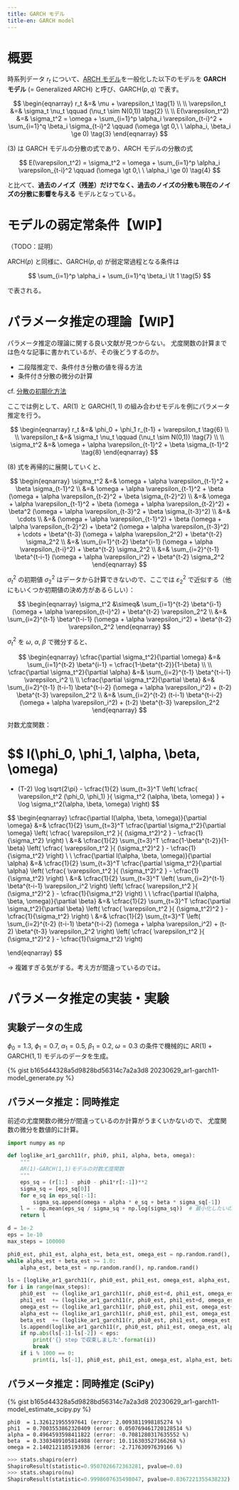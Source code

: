 ```yaml
---
title: GARCH モデル
title-en: GARCH model
---
```


# 概要

時系列データ $r_t$ について、[ARCH モデル](arch-model.md)を一般化した以下のモデルを **GARCH モデル** (= Generalized ARCH) と呼び、$\mathrm{GARCH}(p,q)$ で表す。

$$
\begin{eqnarray}
	r_t &=& \mu + \varepsilon_t
	\tag{1}
	\\ \\
	\varepsilon_t &=& \sigma_t \nu_t
	\qquad (\nu_t \sim N(0,1))
	\tag{2}
	\\ \\
	E(\varepsilon_t^2) &=& \sigma_t^2 = \omega +
	\sum_{i=1}^p \alpha_i \varepsilon_{t-i}^2 +
	\sum_{i=1}^q \beta_i \sigma_{t-i}^2
	\qquad (\omega \gt 0,\ \ \alpha_i, \beta_i \ge 0)
	\tag{3}
\end{eqnarray}
$$

$(3)$ は GARCH モデルの分散の式であり、ARCH モデルの分散の式

$$
E(\varepsilon_t^2) = \sigma_t^2 = \omega + \sum_{i=1}^p \alpha_i \varepsilon_{t-i}^2
\qquad (\omega \gt 0,\ \ \alpha_i \ge 0)
\tag{4}
$$

と比べて、**過去のノイズ（残差）だけでなく、過去のノイズの分散も現在のノイズの分散に影響を与える** モデルとなっている。


# モデルの弱定常条件【WIP】

（TODO：証明）

$\mathrm{ARCH}(p)$ と同様に、$\mathrm{GARCH}(p,q)$ が弱定常過程となる条件は

$$
\sum_{i=1}^p \alpha_i + \sum_{i=1}^q \beta_i \lt 1
\tag{5}
$$

で表される。


# パラメータ推定の理論【WIP】

パラメータ推定の理論に関する良い文献が見つからない。
尤度関数の計算までは色々な記事に書かれているが、その後どうするのか。
- 二段階推定で、条件付き分散の値を得る方法
- 条件付き分散の微分の計算

cf. [分散の初期化方法](https://stats.stackexchange.com/questions/133286/initial-value-of-the-conditional-variance-in-the-garch-process)

ここでは例として、$\mathrm{AR}(1)$ と $\mathrm{GARCH}(1,1)$ の組み合わせモデルを例にパラメータ推定を行う。

$$
\begin{eqnarray}
	r_t &=& \phi_0 + \phi_1 r_{t-1} + \varepsilon_t
	\tag{6}
	\\ \\
	\varepsilon_t &=& \sigma_t \nu_t
	\qquad (\nu_t \sim N(0,1))
	\tag{7}
	\\ \\
	\sigma_t^2 &=& \omega + \alpha \varepsilon_{t-1}^2 + \beta \sigma_{t-1}^2
	\tag{8}
\end{eqnarray}
$$

$(8)$ 式を再帰的に展開していくと、

$$
\begin{eqnarray}
	\sigma_t^2
	&=&
	\omega + \alpha \varepsilon_{t-1}^2 + \beta \sigma_{t-1}^2
	\\ &=&
	\omega + \alpha \varepsilon_{t-1}^2 + \beta (\omega + \alpha \varepsilon_{t-2}^2 + \beta \sigma_{t-2}^2)
	\\ &=&
	\omega + \alpha \varepsilon_{t-1}^2 +
	\beta (\omega + \alpha \varepsilon_{t-2}^2) +
	\beta^2 (\omega + \alpha \varepsilon_{t-3}^2 + \beta \sigma_{t-3}^2)
	\\ &=&
	\cdots
	\\ &=&
	(\omega + \alpha \varepsilon_{t-1}^2) +
	\beta (\omega + \alpha \varepsilon_{t-2}^2) +
	\beta^2 (\omega + \alpha \varepsilon_{t-3}^2) +
	\cdots +
	\beta^{t-3} (\omega + \alpha \varepsilon_2^2) +
	\beta^{t-2} \sigma_2^2
	\\ &=&
	\sum_{i=1}^{t-2} \beta^{i-1} (\omega + \alpha \varepsilon_{t-i}^2) +
	\beta^{t-2} \sigma_2^2
	\\ &=&
	\sum_{i=2}^{t-1} \beta^{t-i-1} (\omega + \alpha \varepsilon_i^2) +
	\beta^{t-2} \sigma_2^2
\end{eqnarray}
$$

$\sigma_t^2$ の初期値 $\sigma_2^2$ はデータから計算できないので、ここでは $\varepsilon_2^2$ で近似する（他にもいくつか初期値の決め方があるらしい）：

$$
\begin{eqnarray}
	\sigma_t^2
	&\simeq&
	\sum_{i=1}^{t-2} \beta^{i-1} (\omega + \alpha \varepsilon_{t-i}^2) +
	\beta^{t-2} \varepsilon_2^2
	\\ &=&
	\sum_{i=2}^{t-1} \beta^{t-i-1} (\omega + \alpha \varepsilon_i^2) +
	\beta^{t-2} \varepsilon_2^2
\end{eqnarray}
$$

$\sigma_t^2$ を $\omega,\ \alpha,\ \beta$ で微分すると、

$$
\begin{eqnarray}
	\cfrac{\partial \sigma_t^2}{\partial \omega}
	&=&
	\sum_{i=1}^{t-2} \beta^{i-1}
	=
	\cfrac{1-\beta^{t-2}}{1-\beta}
	\\
	\\
	\cfrac{\partial \sigma_t^2}{\partial \alpha}
	&=&
	\sum_{i=2}^{t-1} \beta^{t-i-1} \varepsilon_i^2
	\\
	\\
	\cfrac{\partial \sigma_t^2}{\partial \beta}
	&=&
	\sum_{i=2}^{t-1} (t-i-1) \beta^{t-i-2} (\omega + \alpha \varepsilon_i^2) +
	(t-2) \beta^{t-3} \varepsilon_2^2
	\\ &=&
	\sum_{i=2}^{t-2} (t-i-1) \beta^{t-i-2} (\omega + \alpha \varepsilon_i^2) +
	(t-2) \beta^{t-3} \varepsilon_2^2
\end{eqnarray}
$$

対数尤度関数：

$$
l(\phi_0, \phi_1, \alpha, \beta, \omega)
=
- (T-2) \log \sqrt{2\pi} -
\cfrac{1}{2}
\sum_{t=3}^T
\left(
	\cfrac{ \varepsilon_t^2 (\phi_0, \phi_1) }{ \sigma_t^2 (\alpha, \beta, \omega) } +
	\log \sigma_t^2(\alpha, \beta, \omega)
\right)
$$



$$
\begin{eqnarray}
	\cfrac{\partial l(\alpha, \beta, \omega)}{\partial \omega}
	&=&
	\cfrac{1}{2}
	\sum_{t=3}^T
	\cfrac{\partial \sigma_t^2}{\partial \omega}
	\left(
		\cfrac{ \varepsilon_t^2 }{ (\sigma_t^2)^2 } -
		\cfrac{1}{\sigma_t^2}
	\right)
	\\ &=&
	\cfrac{1}{2}
	\sum_{t=3}^T
	\cfrac{1-\beta^{t-2}}{1-\beta}
	\left(
		\cfrac{ \varepsilon_t^2 }{ (\sigma_t^2)^2 } -
		\cfrac{1}{\sigma_t^2}
	\right)
	\\
	\\
	\cfrac{\partial l(\alpha, \beta, \omega)}{\partial \alpha}
	&=&
	\cfrac{1}{2}
	\sum_{t=3}^T
	\cfrac{\partial \sigma_t^2}{\partial \alpha}
	\left(
		\cfrac{ \varepsilon_t^2 }{ (\sigma_t^2)^2 } -
		\cfrac{1}{\sigma_t^2}
	\right)
	\\ &=&
	\cfrac{1}{2}
	\sum_{t=3}^T
	\left( \sum_{i=2}^{t-1} \beta^{t-i-1} \varepsilon_i^2 \right)
	\left(
		\cfrac{ \varepsilon_t^2 }{ (\sigma_t^2)^2 } -
		\cfrac{1}{\sigma_t^2}
	\right)
	\\
	\\
	\cfrac{\partial l(\alpha, \beta, \omega)}{\partial \beta}
	&=&
	\cfrac{1}{2}
	\sum_{t=3}^T
	\cfrac{\partial \sigma_t^2}{\partial \beta}
	\left(
		\cfrac{ \varepsilon_t^2 }{ (\sigma_t^2)^2 } -
		\cfrac{1}{\sigma_t^2}
	\right)
	\\ &=&
	\cfrac{1}{2}
	\sum_{t=3}^T
	\left(
		\sum_{i=2}^{t-2} (t-i-1) \beta^{t-i-2} (\omega + \alpha \varepsilon_i^2) +
	(t-2) \beta^{t-3} \varepsilon_2^2
	\right)
	\left(
		\cfrac{ \varepsilon_t^2 }{ (\sigma_t^2)^2 } -
		\cfrac{1}{\sigma_t^2}
	\right)
	
\end{eqnarray}
$$

→ 複雑すぎる気がする。考え方が間違っているのでは。


# パラメータ推定の実装・実験

## 実験データの生成

$\phi_0 = 1.3,\ \phi_1 = 0.7,\ \alpha_1 = 0.5,\ \beta_1 = 0.2,\ \omega = 0.3$ の条件で機械的に $\mathrm{AR}(1)+\mathrm{GARCH}(1,1)$ モデルのデータを生成。

{% gist b165d44328a5d9828bd56314c7a2a3d8 20230629_ar1-garch11-model_generate.py %}


## パラメータ推定：同時推定

前述の尤度関数の微分が間違っているのか計算がうまくいかないので、 尤度関数の微分を数値的に計算。

```python
import numpy as np

def loglike_ar1_garch11(r, phi0, phi1, alpha, beta, omega):
	"""
	AR(1)-GARCH(1,1)モデルの対数尤度関数
	"""
	eps_sq = (r[1:] - phi0 - phi1*r[:-1])**2
	sigma_sq = [eps_sq[0]]
	for e_sq in eps_sq[:-1]:
		sigma_sq.append(omega + alpha * e_sq + beta * sigma_sq[-1])
	l = - np.mean(eps_sq / sigma_sq + np.log(sigma_sq))  # 最小化したいのでマイナス1をかけている
	return l

d = 1e-2
eps = 1e-10
max_steps = 100000

phi0_est, phi1_est, alpha_est, beta_est, omega_est = np.random.rand(), np.random.rand(), np.random.rand(), np.random.rand(), np.random.rand()
while alpha_est + beta_est >= 1.0:
	alpha_est, beta_est = np.random.rand(), np.random.rand()

ls = [loglike_ar1_garch11(r, phi0_est, phi1_est, omega_est, alpha_est, beta_est)]
for i in range(max_steps):
	phi0_est  += (loglike_ar1_garch11(r, phi0_est+d, phi1_est, omega_est, alpha_est, beta_est) - ls[-1])
	phi1_est  += (loglike_ar1_garch11(r, phi0_est, phi1_est+d, omega_est, alpha_est, beta_est) - ls[-1])
	omega_est += (loglike_ar1_garch11(r, phi0_est, phi1_est, omega_est+d, alpha_est, beta_est) - ls[-1])
	alpha_est += (loglike_ar1_garch11(r, phi0_est, phi1_est, omega_est, alpha_est+d, beta_est) - ls[-1])
	beta_est  += (loglike_ar1_garch11(r, phi0_est, phi1_est, omega_est, alpha_est, beta_est+d) - ls[-1])
	ls.append(loglike_ar1_garch11(r, phi0_est, phi1_est, omega_est, alpha_est, beta_est))
	if np.abs(ls[-1]-ls[-2]) < eps:
		print('{} step で収束しました'.format(i))
		break
	if i % 1000 == 0:
		print(i, ls[-1], phi0_est, phi1_est, omega_est, alpha_est, beta_est)
```

## パラメータ推定：同時推定 (SciPy)

{% gist b165d44328a5d9828bd56314c7a2a3d8 20230629_ar1-garch11-model_estimate_scipy.py %}

```
phi0  = 1.326121955597641 (error: 2.0093811998185274 %)
phi1  = 0.7003553862320409 (error: 0.050769461720128514 %)
alpha = 0.4964593598411822 (error: -0.7081280317635552 %)
beta  = 0.3303489105814988 (error: 10.116303527166268 %)
omega = 2.1402121185193836 (error: -2.71763097639166 %)
```

```python
>>> stats.shapiro(err)
ShapiroResult(statistic=0.9507026672363281, pvalue=0.0)
>>> stats.shapiro(nu)
ShapiroResult(statistic=0.9998607635498047, pvalue=0.8367221355438232)
```
